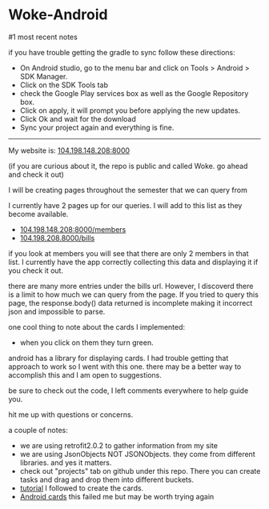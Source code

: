 # Woke-Android
#1 most recent notes

if you have trouble getting the gradle to sync follow these directions:

  *  On Android studio, go to the menu bar and click on Tools > Android > SDK Manager.
  *  Click on the SDK Tools tab
  *  check the Google Play services box as well as the Google Repository box.
  *  Click on apply, it will prompt you before applying the new updates.
  *  Click Ok and wait for the download
  *  Sync your project again and everything is fine.

--------------------------------------------------------------------------------------

My website is: [104.198.148.208:8000](http://104.198.148.208:8000)

(if you are curious about it, the repo is public and called Woke. go ahead and check it out)

I will be creating pages throughout the semester that we can query from

I currently have 2 pages up for our queries. I will add to this list as they become available.
* [104.198.148.208:8000/members](http://104.198.148.208:8000/members)
* [104.198.208.8000/bills](http://104.198.148.208:8000/bills)

if you look at members you will see that there are only 2 members in that list. I currently have the app correctly collecting this data and displaying it if you check it out.

there are many more entries under the bills url. However, I discoverd there is a limit to how much we can query from the page. If you tried to query this page, the response.body() data returned is incomplete making it incorrect json and impossible to parse.

one cool thing to note about the cards I implemented:
* when you click on them they turn green.

android has a library for displaying cards. I had trouble getting that approach to work so I went with this one. there may be a better way to accomplish this and I am open to suggestions.

be sure to check out the code, I left comments everywhere to help guide you.

hit me up with questions or concerns.

a couple of notes:
* we are using retrofit2.0.2 to gather information from my site
* we are using JsonObjects NOT JSONObjects. they come from different libraries. and yes it matters.
* check out "projects" tab on github under this repo. There you can create tasks and drag and drop them into different buckets.
* [tutorial](http://javapapers.com/android/android-cards-list-view/) I followed to create the cards.
* [Android cards](https://developer.android.com/reference/android/support/v7/widget/CardView.html) this failed me but may be worth trying again

